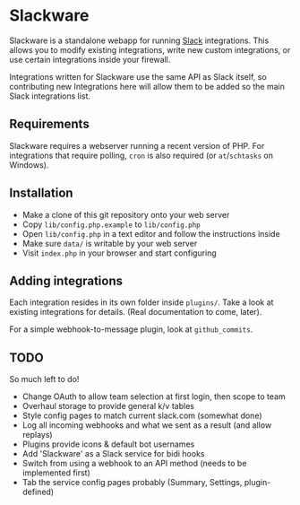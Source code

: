 Slackware
=========

Slackware is a standalone webapp for running [Slack](https://slack.com) integrations.
This allows you to modify existing integrations, write new custom integrations, or use 
certain integrations inside your firewall.

Integrations written for Slackware use the same API as Slack itself, so contributing
new Integrations here will allow them to be added so the main Slack integrations list.


## Requirements

Slackware requires a webserver running a recent version of PHP. For integrations that
require polling, `cron` is also required (or `at`/`schtasks` on Windows).


## Installation

* Make a clone of this git repository onto your web server
* Copy `lib/config.php.example` to `lib/config.php`
* Open `lib/config.php` in a text editor and follow the instructions inside
* Make sure `data/` is writable by your web server
* Visit `index.php` in your browser and start configuring


## Adding integrations

Each integration resides in its own folder inside `plugins/`. Take a look at existing
integrations for details. (Real documentation to come, later).

For a simple webhook-to-message plugin, look at `github_commits`.


## TODO

So much left to do!

* Change OAuth to allow team selection at first login, then scope to team
* Overhaul storage to provide general k/v tables
* Style config pages to match current slack.com (somewhat done)
* Log all incoming webhooks and what we sent as a result (and allow replays)
* Plugins provide icons & default bot usernames
* Add 'Slackware' as a Slack service for bidi hooks
* Switch from using a webhook to an API method (needs to be implemented first)
* Tab the service config pages probably (Summary, Settings, plugin-defined)
